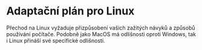 # Adaptační plán pro Linux
Přechod na Linux vyžaduje přizpůsobení vašich zažitých návyků a způsobů používání počítače. Podobně jako MacOS má odlišnosti oproti Windows, tak i Linux přináší své specifické odlišnosti.
